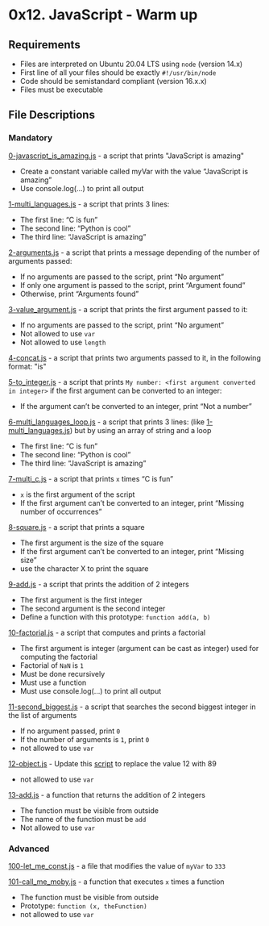 # 0x12. JavaScript - Warm up
## Requirements
- Files are interpreted on Ubuntu 20.04 LTS using `node` (version 14.x)
- First line of all your files should be exactly `#!/usr/bin/node`
- Code should be semistandard compliant (version 16.x.x)
- Files must be executable
## File Descriptions
### Mandatory
[0-javascript_is_amazing.js](https://github.com/Gbeminiyi-S/alx-higher_level_programming/blob/main/0x12-javascript-warm_up/0-javascript_is_amazing.js) - a script that prints "JavaScript is amazing"
- Create a constant variable called myVar with the value “JavaScript is amazing”
- Use console.log(...) to print all output

[1-multi_languages.js](https://github.com/Gbeminiyi-S/alx-higher_level_programming/blob/main/0x12-javascript-warm_up/1-multi_languages.js) - a script that prints 3 lines:
- The first line: “C is fun”
- The second line: “Python is cool”
- The third line: “JavaScript is amazing”

[2-arguments.js](https://github.com/Gbeminiyi-S/alx-higher_level_programming/blob/main/0x12-javascript-warm_up/2-arguments.js) - a script that prints a message depending of the number of arguments passed:
- If no arguments are passed to the script, print “No argument”
- If only one argument is passed to the script, print “Argument found”
- Otherwise, print “Arguments found”

[3-value_argument.js](https://github.com/Gbeminiyi-S/alx-higher_level_programming/blob/main/0x12-javascript-warm_up/3-value_argument.js) - a script that prints the first argument passed to it:
- If no arguments are passed to the script, print “No argument”
- Not allowed to use `var`
- Not allowed to use `length`

[4-concat.js](https://github.com/Gbeminiyi-S/alx-higher_level_programming/blob/main/0x12-javascript-warm_up/4-concat.js) - a script that prints two arguments passed to it, in the following format: "is"

[5-to_integer.js](https://github.com/Gbeminiyi-S/alx-higher_level_programming/blob/main/0x12-javascript-warm_up/5-to_integer.js) - a script that prints `My number: <first argument converted in integer>` if the first argument can be converted to an integer:
- If the argument can’t be converted to an integer, print “Not a number”

[6-multi_languages_loop.js](https://github.com/Gbeminiyi-S/alx-higher_level_programming/blob/main/0x12-javascript-warm_up/6-multi_languages_loop.js) - a script that prints 3 lines: (like [1-multi_languages.js](https://github.com/Gbeminiyi-S/alx-higher_level_programming/blob/main/0x12-javascript-warm_up/1-multi_languages.js)) but by using an array of string and a loop
- The first line: “C is fun”
- The second line: “Python is cool”
- The third line: “JavaScript is amazing”

[7-multi_c.js](https://github.com/Gbeminiyi-S/alx-higher_level_programming/blob/main/0x12-javascript-warm_up/7-multi_c.js) - a script that prints `x` times “C is fun”
- `x` is the first argument of the script
- If the first argument can’t be converted to an integer, print “Missing number of occurrences”

[8-square.js](https://github.com/Gbeminiyi-S/alx-higher_level_programming/blob/main/0x12-javascript-warm_up/8-square.js) - a script that prints a square
- The first argument is the size of the square
- If the first argument can’t be converted to an integer, print “Missing size”
- use the character X to print the square

[9-add.js](https://github.com/Gbeminiyi-S/alx-higher_level_programming/blob/main/0x12-javascript-warm_up/9-add.js) - a script that prints the addition of 2 integers
- The first argument is the first integer
- The second argument is the second integer
- Define a function with this prototype: `function add(a, b)`

[10-factorial.js](https://github.com/Gbeminiyi-S/alx-higher_level_programming/blob/main/0x12-javascript-warm_up/10-factorial.js) - a script that computes and prints a factorial
- The first argument is integer (argument can be cast as integer) used for computing the factorial
- Factorial of `NaN` is `1`
- Must be done recursively
- Must use a function
- Must use console.log(...) to print all output

[11-second_biggest.js](https://github.com/Gbeminiyi-S/alx-higher_level_programming/blob/main/0x12-javascript-warm_up/11-second_biggest.js) - a script that searches the second biggest integer in the list of arguments
- If no argument passed, print `0`
- If the number of arguments is `1`, print `0`
- not allowed to use `var`

[12-object.js](https://github.com/Gbeminiyi-S/alx-higher_level_programming/blob/main/0x12-javascript-warm_up/12-object.js) - Update this [script](https://github.com/Gbeminiyi-S/alx-higher_level_programming/blob/main/0x12-javascript-warm_up/test-cases/12-object.js) to replace the value 12 with 89
- not allowed to use `var`

[13-add.js](https://github.com/Gbeminiyi-S/alx-higher_level_programming/blob/main/0x12-javascript-warm_up/13-add.js) - a function that returns the addition of 2 integers
- The function must be visible from outside
- The name of the function must be `add`
- Not allowed to use `var`

### Advanced
[100-let_me_const.js](https://github.com/Gbeminiyi-S/alx-higher_level_programming/blob/main/0x12-javascript-warm_up/100-let_me_const.js) - a file that modifies the value of `myVar` to `333`

[101-call_me_moby.js](https://github.com/Gbeminiyi-S/alx-higher_level_programming/blob/main/0x12-javascript-warm_up/101-call_me_moby.js) - a function that executes `x` times a function
- The function must be visible from outside
- Prototype: `function (x, theFunction)`
- not allowed to use `var`
